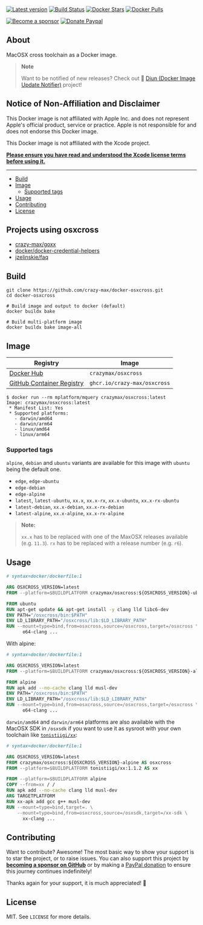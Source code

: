 [![Latest version](https://img.shields.io/github/v/tag/crazy-max/docker-osxcross?label=version&style=flat-square)](https://hub.docker.com/r/crazymax/osxcross/tags?page=1&ordering=last_updated)
[![Build Status](https://img.shields.io/github/actions/workflow/status/crazy-max/docker-osxcross/build.yml?branch=main&label=build&logo=github&style=flat-square)](https://github.com/crazy-max/docker-osxcross/actions?query=workflow%3Abuild)
[![Docker Stars](https://img.shields.io/docker/stars/crazymax/osxcross.svg?style=flat-square&logo=docker)](https://hub.docker.com/r/crazymax/osxcross/)
[![Docker Pulls](https://img.shields.io/docker/pulls/crazymax/osxcross.svg?style=flat-square&logo=docker)](https://hub.docker.com/r/crazymax/osxcross/)

[![Become a sponsor](https://img.shields.io/badge/sponsor-crazy--max-181717.svg?logo=github&style=flat-square)](https://github.com/sponsors/crazy-max)
[![Donate Paypal](https://img.shields.io/badge/donate-paypal-00457c.svg?logo=paypal&style=flat-square)](https://www.paypal.me/crazyws)

## About

MacOSX cross toolchain as a Docker image.

> **Note**
> 
> Want to be notified of new releases? Check out 🔔 [Diun (Docker Image Update Notifier)](https://github.com/crazy-max/diun)
> project!

## Notice of Non-Affiliation and Disclaimer

This Docker image is not affiliated with Apple Inc. and does not represent
Apple's official product, service or practice. Apple is not responsible for and
does not endorse this Docker image.

This Docker image is not affiliated with the Xcode project.

**[Please ensure you have read and understood the Xcode license
terms before using it.](https://www.apple.com/legal/sla/docs/xcode.pdf)**

___

* [Build](#build)
* [Image](#image)
  * [Supported tags](#supported-tags)
* [Usage](#usage)
* [Contributing](#contributing)
* [License](#license)

## Projects using osxcross

* [crazy-max/goxx](https://github.com/crazy-max/goxx)
* [docker/docker-credential-helpers](https://github.com/docker/docker-credential-helpers)
* [jzelinskie/faq](https://github.com/jzelinskie/faq)

## Build

```shell
git clone https://github.com/crazy-max/docker-osxcross.git
cd docker-osxcross

# Build image and output to docker (default)
docker buildx bake

# Build multi-platform image
docker buildx bake image-all
```

## Image

| Registry                                                                                             | Image                           |
|------------------------------------------------------------------------------------------------------|---------------------------------|
| [Docker Hub](https://hub.docker.com/r/crazymax/osxcross/)                                            | `crazymax/osxcross`             |
| [GitHub Container Registry](https://github.com/users/crazy-max/packages/container/package/osxcross)  | `ghcr.io/crazy-max/osxcross`    |

```
$ docker run --rm mplatform/mquery crazymax/osxcross:latest
Image: crazymax/osxcross:latest
 * Manifest List: Yes
 * Supported platforms:
   - darwin/amd64
   - darwin/arm64
   - linux/amd64
   - linux/arm64
```

### Supported tags

`alpine`, `debian` and `ubuntu` variants are available for this image with
`ubuntu` being the default one.

* `edge`, `edge-ubuntu`
* `edge-debian`
* `edge-alpine`
* `latest`, `latest-ubuntu`, `xx.x`, `xx.x-rx`, `xx.x-ubuntu`, `xx.x-rx-ubuntu`
* `latest-debian`, `xx.x-debian`, `xx.x-rx-debian`
* `latest-alpine`, `xx.x-alpine`, `xx.x-rx-alpine`

> **Note:**
> 
> `xx.x` has to be replaced with one of the MaxOSX releases available (e.g. `11.3`).
> `rx` has to be replaced with a release number (e.g. `r6`).

## Usage

```dockerfile
# syntax=docker/dockerfile:1

ARG OSXCROSS_VERSION=latest
FROM --platform=$BUILDPLATFORM crazymax/osxcross:${OSXCROSS_VERSION}-ubuntu AS osxcross

FROM ubuntu
RUN apt-get update && apt-get install -y clang lld libc6-dev
ENV PATH="/osxcross/bin:$PATH"
ENV LD_LIBRARY_PATH="/osxcross/lib:$LD_LIBRARY_PATH"
RUN --mount=type=bind,from=osxcross,source=/osxcross,target=/osxcross \
      o64-clang ...
```

With alpine:

```dockerfile
# syntax=docker/dockerfile:1

ARG OSXCROSS_VERSION=latest
FROM --platform=$BUILDPLATFORM crazymax/osxcross:${OSXCROSS_VERSION}-alpine AS osxcross

FROM alpine
RUN apk add --no-cache clang lld musl-dev
ENV PATH="/osxcross/bin:$PATH"
ENV LD_LIBRARY_PATH="/osxcross/lib:$LD_LIBRARY_PATH"
RUN --mount=type=bind,from=osxcross,source=/osxcross,target=/osxcross \
      o64-clang ...
```

`darwin/amd64` and `darwin/arm64` platforms are also available with the
MacOSX SDK in `/osxsdk` if you want to use it as sysroot with your own toolchain
like [`tonistiigi/xx`](https://github.com/tonistiigi/xx):

```dockerfile
# syntax=docker/dockerfile:1

ARG OSXCROSS_VERSION=latest
FROM crazymax/osxcross:${OSXCROSS_VERSION}-alpine AS osxcross
FROM --platform=$BUILDPLATFORM tonistiigi/xx:1.1.2 AS xx

FROM --platform=$BUILDPLATFORM alpine
COPY --from=xx / /
RUN apk add --no-cache clang lld musl-dev
ARG TARGETPLATFORM
RUN xx-apk add gcc g++ musl-dev
RUN --mount=type=bind,target=. \
    --mount=type=bind,from=osxcross,source=/osxsdk,target=/xx-sdk \
      xx-clang ...
```

## Contributing

Want to contribute? Awesome! The most basic way to show your support is to star
the project, or to raise issues. You can also support this project by [**becoming a sponsor on GitHub**](https://github.com/sponsors/crazy-max)
or by making a [PayPal donation](https://www.paypal.me/crazyws) to ensure this
journey continues indefinitely!

Thanks again for your support, it is much appreciated! :pray:

## License

MIT. See `LICENSE` for more details.
